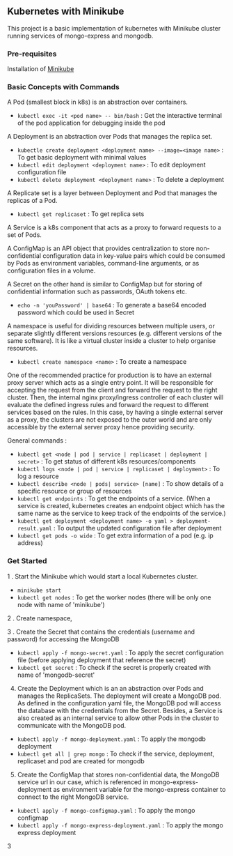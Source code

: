 ## Kubernetes with Minikube
This project is a basic implementation of kubernetes with Minikube cluster 
running services of mongo-express and mongodb.

### Pre-requisites 
Installation of [Minikube]("https://minikube.sigs.k8s.io/docs/start/")

### Basic Concepts with Commands
A Pod (smallest block in k8s) is an abstraction over containers.
- `kubectl exec -it <pod name> -- bin/bash` : Get the interactive terminal of the pod application for debugging inside 
the pod

A Deployment is an abstraction over Pods that manages the replica set.
- `kubectle create deployment <deployment name> --image=<image name>` : To get basic deployment with minimal values
- `kubectl edit deployment <deployment name>` : To edit deployment configuration file
- `kubectl delete deployment <deployment name>` : To delete a deployment

A Replicate set is a layer between Deployment and Pod that manages the replicas of a Pod.
- `kubectl get replicaset` : To get replica sets

A Service is a k8s component that acts as a proxy to forward requests to a set of Pods.

A ConfigMap is an API object that provides centralization to store non-confidential configuration data in key-value pairs 
which could be consumed by Pods as environment variables, command-line arguments, or as configuration files in a volume.

A Secret on the other hand is similar to ConfigMap but for storing of confidential information such as passwords, 
OAuth tokens etc.
- `echo -n 'youPassword' | base64` : To generate a base64 encoded password which could be used in Secret

A namespace is useful for dividing resources between multiple users, or separate slightly different versions resources 
(e.g. different versions of the same software). It is like a virtual cluster inside a cluster to help organise resources.
- `kubectl create namespace <name>` : To create a namespace

One of the recommended practice for production is to have an external proxy server which acts as a single entry point. 
It will be responsible for accepting the request from the client and forward the request to the right cluster.
Then, the internal nginx proxy/ingress controller of each cluster will evaluate the defined ingress rules and forward the 
request to different services based on the rules. In this case, by having a single external server as a proxy, the 
clusters are not exposed to the outer world and are only accessible by the external server proxy hence providing security. 

General commands :
- `kubectl get <node | pod | service | replicaset | deployment | secret>` : To get status of different k8s resources/components
- `kubectl logs <node | pod | service | replicaset | deployment>` : To log a resource
- `kubectl describe <node | pods| service> [name]` : To show details of a specific resource or group of resources
- `kubectl get endpoints` : To get the endpoints of a service. (When a service is created, kubernetes creates an 
endpoint object which has the same name as the service to keep track of the endpoints of the service.)
- `kubectl get deployment <deployment name> -o yaml > deployment-result.yaml` : To output the updated configuration file 
after deployment 
- `kubectl get pods -o wide` : To get extra information of a pod (e.g. ip address)

### Get Started
1 . Start the Minikube which would start a local Kubernetes cluster.
- `minikube start`
- `kubectl get nodes` : To get the worker nodes (there will be only one node with name of 'minikube')

2 . Create namespace, 


3 . Create the Secret that contains the credentials (username and password) for accessing the MongoDB 
- `kubectl apply -f mongo-secret.yaml` : To apply the secret configuration file (before applying deployment that 
reference the secret)
- `kubectl get secret` : To check if the secret is properly created with name of 'mongodb-secret'

4. Create the Deployment which is an an abstraction over Pods and manages the ReplicaSets. The deployment will create 
a MongoDB pod. As defined in the configuration yaml file, the MongoDB pod will access the database with the credentials
from the Secret. Besides, a Service is also created as an internal service to allow other Pods in the cluster to communicate
with the MongoDB pod.
- `kubectl apply -f mongo-deployment.yaml` : To apply the mongodb deployment
- `kubectl get all | grep mongo` : To check if the service, deployment, replicaset and pod are created for mongodb

5. Create the ConfigMap that stores non-confidential data, the MongoDB service url in our case, which is referenced
in mongo-express-deployment as environment variable for the mongo-express container to connect to the right MongoDB service.
- `kubectl apply -f mongo-configmap.yaml` : To apply the mongo configmap
- `kubectl apply -f mongo-express-deployment.yaml` : To apply the mongo express deployment

3 